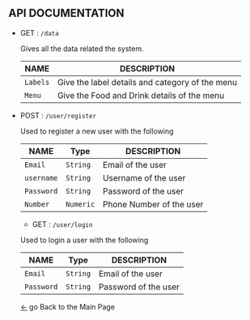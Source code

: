 ## API DOCUMENTATION

- GET : `/data`
  
  Gives all the data related the system.
  
  | NAME | DESCRIPTION |
  | ----- | ---------- |
  | `Labels` | Give the label details and category of the menu |
  | `Menu` | Give the Food and Drink details of the menu|


- POST :  `/user/register`

  Used to register a new user with the following

  | NAME |Type |DESCRIPTION |
  | ----- | ----- |---------- |
  | `Email` | `String` | Email of the user |
   | `username` | `String` | Username of the user |
    | `Password` | `String` | Password of the user |
    | `Number` | `Numeric` | Phone Number of the user |


  - GET :  `/user/login`

  Used to login a  user with the following

  | NAME |Type |DESCRIPTION |
  | ----- | ----- |---------- |
  | `Email` | `String` | Email of the user |
  | `Password` | `String` | Password of the user |
   
  

  [<-](./README.md) go Back to the Main Page
  
  
